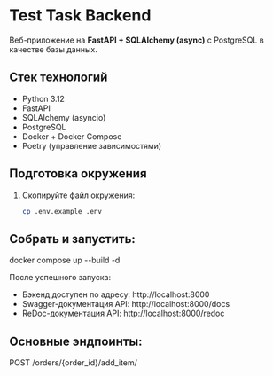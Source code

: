 # Test Task Backend

Веб-приложение на **FastAPI + SQLAlchemy (async)** с PostgreSQL в качестве базы данных.  

## Стек технологий

- Python 3.12
- FastAPI
- SQLAlchemy (asyncio)
- PostgreSQL
- Docker + Docker Compose
- Poetry (управление зависимостями)

## Подготовка окружения

1. Скопируйте файл окружения:
   ```bash
   cp .env.example .env

## Собрать и запустить:

docker compose up --build -d

После успешного запуска:

- Бэкенд доступен по адресу: http://localhost:8000
- Swagger-документация API: http://localhost:8000/docs
- ReDoc-документация API: http://localhost:8000/redoc

## Основные эндпоинты:

POST /orders/{order_id}/add_item/